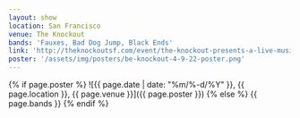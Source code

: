 ```yaml
---
layout: show
location: San Francisco
venue: The Knockout
bands: 'Fauxes, Bad Dog Jump, Black Ends'
link: 'http://theknockoutsf.com/event/the-knockout-presents-a-live-music-happy-hour-show-featuring-fauxes-5pm-to-9pm/'
poster: '/assets/img/posters/be-knockout-4-9-22-poster.png'
---
```


{% if page.poster %}
![{{ page.date | date: "%m/%-d/%Y" }}, {{ page.location }}, {{ page.venue }}]({{ page.poster }})
{% else %}
{{ page.bands }}
{% endif %}
